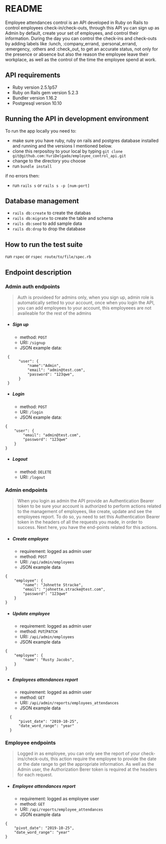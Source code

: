 # README

Employee attendances control is an API developed in Ruby on Rails to control employees check-in/check-outs, through this API yu can sign up as Admin by default, create your set of employees, and control their information. During the day you can control the check-ins and check-outs by adding labels like :lunch, :company_errand, :personal_errand, :emergency, :others and :check_out, to get an accurate status, not only for the presence or absence but also the reason the employee leave their workplace, as well as the control of the time the employee spend at work.

## API requirements
  * Ruby version 2.5.1p57
  * Ruby on Rails gem version 5.2.3
  * Bundler version 1.16.2
  * Postgresql version 10.10

## Running the API in development environment
To run the app locally you need to:
- make sure you have ruby, ruby on rails and postgres database installed and running and the versions I mentioned below.
- clone this rerpositoy to your local by typing `git clone git@github.com:YuriDelgado/employee_control_api.git`
- change to the directory you choose
- run `bundle install`

if no errors then:
- run `rails s` or `rails s -p [num-port]` 

## Database management
 - `rails db:create` to create the databas
 - `rails db:migrate` to create the table and schema
 - `rails db:seed` to add sample data
 - `rails db:drop` to drop the database

## How to run the test suite
  run `rspec` or `rspec route/to/file/spec.rb`
  

## Endpoint description

### Admin auth endpoints

> Auth is provideed for admins only, when you sign up, admin role is automatically setted to your account, once when you login the API, you can add employees to your account, this employeees are not availeable for the rest of the admins

- ##### Sign up
 	+ method: `POST`
 	+ URI: `/signup`
 	+ JSON example data:
```
 {
	  "user": {
		  "name":"Admin",
		  "email": "admin@test.com",
		  "password": "123qwe",
	  }
 }
```

- ##### Login
	+ method: `POST`
	+ URI: `/login`
	+ JSON example data:
```
{
	"user": {
		"email": "admin@test.com",
		"password": "123qwe"
	}
}
```

- ##### Logout
	+ method: `DELETE`
	+ URI: `/logout`

### Admin endpoints

> When you login as admin the API provide an Authentication Bearer token to be sure your account is authorized to perform actions related to the management of employees, like create, update and see the employees report. To do so, yu need to set this Authentication Bearer token in the headers of all the requests you made, in order to success. Next here, you have the end-points related for this actions.
	
- ##### Create employee
	+ requirement: logged as admin user
	+ method: `POST`
	+ URI: `/api/admin/employees`
 	+ JSON example data
```
{
	"employee": {
		"name": "Johnette Stracke",
		"email": "johnette.stracke@test.com",
		"password": "123qwe"
	}
}
```
 
- ##### Update employee
	+ requirement: logged as admin user
	+ method: `PUT`/`PATCH`
	+ URI: `/api/admin/employees`
	+ JSON example data
```
{
	"employee": {
		"name": "Rusty Jacobs",
	}
}
```

- ##### Employees attendances report
	+ requirement: logged as admin user
	+ method: `GET`
	+ URI: `/api/admin/reports/employees_attendances`
	+ JSON example data
```
  {
	  "pivot_date": "2019-10-25",
	  "date_word_range": "year"
  }
``` 
 
### Employee endpoints

> Logged in as employee, you can only see the report of your check-ins/check-outs, this action require the employee to provide the date or the date range to get the appropriate information. As well as the Admin user, the Authorization Berer token is required at the headers for each request.
	
- ##### Employee attendances report
	+ requirement: logged as employee user
	+ method: `GET`
	+ URI: `/api/reports/employee_attendances`
	+ JSON example data
```
{
	"pivot_date": "2019-10-25",
	"date_word_range": "year"
}
```

